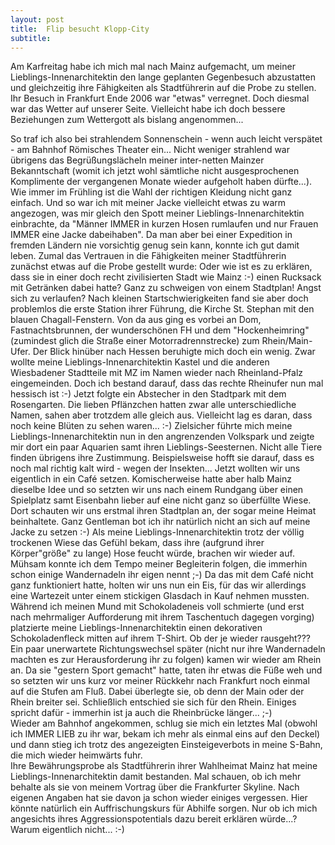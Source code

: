 ```yaml
---
layout: post
title:  Flip besucht Klopp-City
subtitle:  
---
```


Am Karfreitag habe ich mich mal nach Mainz aufgemacht, um meiner Lieblings-Innenarchitektin den lange geplanten Gegenbesuch abzustatten und gleichzeitig ihre Fähigkeiten als Stadtführerin auf die Probe zu stellen. Ihr Besuch in Frankfurt Ende 2006 war "etwas" verregnet. Doch diesmal war das Wetter auf unserer Seite. Vielleicht habe ich doch bessere Beziehungen zum Wettergott als bislang angenommen... 

So traf ich also bei strahlendem Sonnenschein - wenn auch leicht verspätet - am Bahnhof Römisches Theater ein... Nicht weniger strahlend war übrigens das Begrüßungslächeln meiner inter-netten Mainzer Bekanntschaft (womit ich jetzt wohl sämtliche nicht ausgesprochenen Komplimente der vergangenen Monate wieder aufgeholt haben dürfte...). Wie immer im Frühling ist die Wahl der richtigen Kleidung nicht ganz einfach. Und so war ich mit meiner Jacke vielleicht etwas zu warm angezogen, was mir gleich den Spott meiner Lieblings-Innenarchitektin einbrachte, da "Männer IMMER in kurzen Hosen rumlaufen und nur Frauen IMMER eine Jacke dabeihaben". Da man aber bei einer Expedition in fremden Ländern nie vorsichtig genug sein kann, konnte ich gut damit leben. Zumal das Vertrauen in die Fähigkeiten meiner Stadtführerin zunächst etwas auf die Probe gestellt wurde: Oder wie ist es zu erklären, dass sie in einer doch recht zivilisierten Stadt wie Mainz :-) einen Rucksack mit Getränken dabei hatte? Ganz zu schweigen von einem Stadtplan! Angst sich zu verlaufen? Nach kleinen Startschwierigkeiten fand sie aber doch problemlos die erste Station ihrer Führung, die Kirche St. Stephan mit den blauen Chagall-Fenstern. Von da aus ging es vorbei an Dom, Fastnachtsbrunnen, der wunderschönen FH und dem "Hockenheimring" (zumindest glich die Straße einer Motorradrennstrecke) zum Rhein/Main-Ufer. Der Blick hinüber nach Hessen beruhigte mich doch ein wenig. Zwar wollte meine Lieblings-Innenarchitektin Kastel und die anderen Wiesbadener Stadtteile mit MZ im Namen wieder nach Rheinland-Pfalz eingemeinden. Doch ich bestand darauf, dass das rechte Rheinufer nun mal hessisch ist :-) Jetzt folgte ein Abstecher in den Stadtpark mit dem Rosengarten. Die lieben Pflänzchen hatten zwar alle unterschiedliche Namen, sahen aber trotzdem alle gleich aus. Vielleicht lag es daran, dass noch keine Blüten zu sehen waren... :-) Zielsicher führte mich meine Lieblings-Innenarchitektin nun in den angrenzenden Volkspark und zeigte mir dort ein paar Aquarien samt ihren Lieblings-Seesternen. Nicht alle Tiere finden übrigens ihre Zustimmung. Beispielsweise hofft sie darauf, dass es noch mal richtig kalt wird - wegen der Insekten... Jetzt wollten wir uns eigentlich in ein Café setzen. Komischerweise hatte aber halb Mainz dieselbe Idee und so setzten wir uns nach einem Rundgang über einen Spielplatz samt Eisenbahn lieber auf eine nicht ganz so überfüllte Wiese. Dort schauten wir uns erstmal ihren Stadtplan an, der sogar meine Heimat beinhaltete. Ganz Gentleman bot ich ihr natürlich nicht an sich auf meine Jacke zu setzen :-) Als meine Lieblings-Innenarchitektin trotz der völlig trockenen Wiese das Gefühl bekam, dass ihre (aufgrund ihrer Körper"größe" zu lange) Hose feucht würde, brachen wir wieder auf. Mühsam konnte ich dem Tempo meiner Begleiterin folgen, die immerhin schon einige Wandernadeln ihr eigen nennt ;-) Da das mit dem Café nicht ganz funktioniert hatte, holten wir uns nun ein Eis, für das wir allerdings eine Wartezeit unter einem stickigen Glasdach in Kauf nehmen mussten. Während ich meinen Mund mit Schokoladeneis voll schmierte (und erst nach mehrmaliger Aufforderung mit ihrem Taschentuch dagegen vorging) platzierte meine Lieblings-Innenarchitektin einen dekorativen Schokoladenfleck mitten auf ihrem T-Shirt. Ob der je wieder rausgeht???  
Ein paar unerwartete Richtungswechsel später (nicht nur ihre Wandernadeln machten es zur Herausforderung ihr zu folgen) kamen wir wieder am Rhein an. Da sie "gestern Sport gemacht" hatte, taten ihr etwas die Füße weh und so setzten wir uns kurz vor meiner Rückkehr nach Frankfurt noch einmal auf die Stufen am Fluß. Dabei überlegte sie, ob denn der Main oder der Rhein breiter sei. Schließlich entschied sie sich für den Rhein. Einiges spricht dafür - immerhin ist ja auch die Rheinbrücke länger... ;-)  
Wieder am Bahnhof angekommen, schlug sie mich ein letztes Mal (obwohl ich IMMER LIEB zu ihr war, bekam ich mehr als einmal eins auf den Deckel) und dann stieg ich trotz des angezeigten Einsteigeverbots in meine S-Bahn, die mich wieder heimwärts fuhr.  
Ihre Bewährungsprobe als Stadtführerin ihrer Wahlheimat Mainz hat meine Lieblings-Innenarchitektin damit bestanden. Mal schauen, ob ich mehr behalte als sie von meinem Vortrag über die Frankfurter Skyline. Nach eigenen Angaben hat sie davon ja schon wieder einiges vergessen. Hier könnte natürlich ein Auffrischungskurs für Abhilfe sorgen. Nur ob ich mich angesichts ihres Aggressionspotentials dazu bereit erklären würde...? Warum eigentlich nicht... :-)
